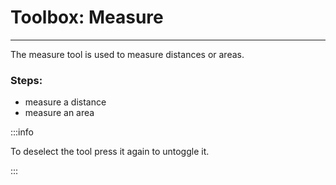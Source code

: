 # Toolbox: Measure
***
The measure tool is used to measure distances or areas.

### Steps:
- measure a distance
- measure an area

:::info

To deselect the tool press it again to untoggle it.

:::

<!-- <ReactPlayer controls width="max" height="max" url="/shogun-docs/videos/measure.mp4" /> -->
